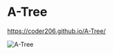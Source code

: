 # A-Tree

https://coder206.github.io/A-Tree/

![A-Tree](https://raw.githubusercontent.com/Coder206/A-Tree/master/A-Tree.png)
